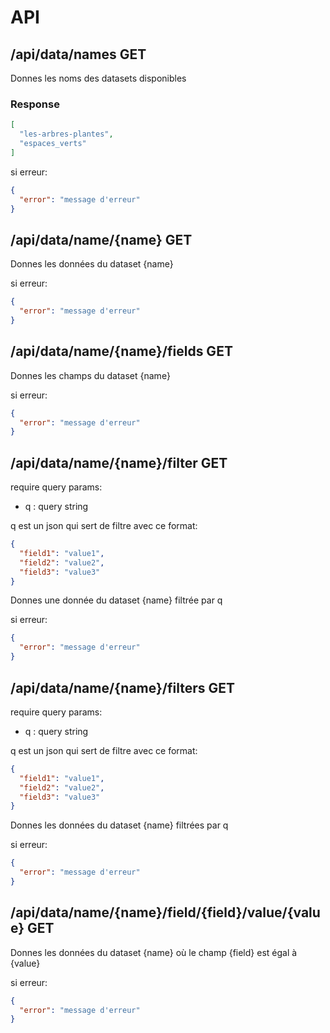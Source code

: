 # API


## /api/data/names GET

Donnes les noms des datasets disponibles

### Response

```json
[
  "les-arbres-plantes",
  "espaces_verts"
]
```
si erreur:
```json
{
  "error": "message d'erreur"
}
```


## /api/data/name/{name} GET

Donnes les données du dataset {name}

si erreur:
```json
{
  "error": "message d'erreur"
}
```

## /api/data/name/{name}/fields GET

Donnes les champs du dataset {name}

si erreur:
```json
{
  "error": "message d'erreur"
}
```

## /api/data/name/{name}/filter GET

require query params:
- q : query string

q est un json qui sert de filtre avec ce format:
```json
{
  "field1": "value1",
  "field2": "value2",
  "field3": "value3"
}
```

Donnes une donnée du dataset {name} filtrée par q

si erreur:
```json
{
  "error": "message d'erreur"
}
```

## /api/data/name/{name}/filters GET

require query params:
- q : query string

q est un json qui sert de filtre avec ce format:
```json
{
  "field1": "value1",
  "field2": "value2",
  "field3": "value3"
}
```

Donnes les données du dataset {name} filtrées par q

si erreur:
```json
{
  "error": "message d'erreur"
}
```


## /api/data/name/{name}/field/{field}/value/{value} GET

Donnes les données du dataset {name} où le champ {field} est égal à {value}

si erreur:
```json
{
  "error": "message d'erreur"
}
```